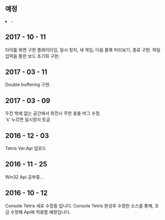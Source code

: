 <h2>예정</h2>
<li>-</li>

2017 - 10 - 11
--------------------------------------------------------
타이틀 화면 구현
플레이타임, 일시 정지, 새 게임, 다음 블록 미리보기, 종료 구현.
파일 입력을 통한 보드 초기화 구현.

2017 - 03 - 11
--------------------------------------------------------
Double buffering 구현.

2017 - 03 - 09
--------------------------------------------------------
두칸 밖에 없는 공간에서 회전시 무한 충돌 버그 수정.<br/>
's' 누르면 일시정지 토글

2016 - 12 - 03
--------------------------------------------------------
Tetris Ver.Api 업로드

2016 - 11 - 25
--------------------------------------------------------
Win32 Api 공부중...

2016 - 10 - 12
--------------------------------------------------------
Console Tetris 새로 수정중 입니다.
Console Tetris 완성후 수정한 소스를 통해, 조금 수정해 Api에 적용할 예정입니다.

